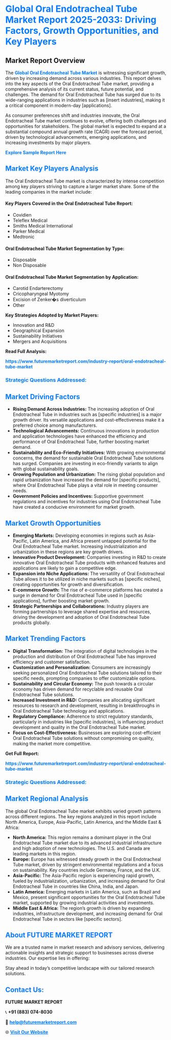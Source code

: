 <h1 style="color: #007BFF;">Global Oral Endotracheal Tube Market Report 2025-2033: Driving Factors, Growth Opportunities, and Key Players</h1>

<section id="overview">
<h2>Market Report Overview</h2>
<p>The <a href="https://www.futuremarketreport.com/industry-report/oral-endotracheal-tube-market" style="color: #007BFF; text-decoration: none;"><strong>Global Oral Endotracheal Tube Market</strong></a> is witnessing significant growth, driven by increasing demand across various industries. This report delves into the key aspects of the Oral Endotracheal Tube market, providing a comprehensive analysis of its current status, future potential, and challenges. The demand for Oral Endotracheal Tube has surged due to its wide-ranging applications in industries such as [insert industries], making it a critical component in modern-day [applications].</p>
<p>As consumer preferences shift and industries innovate, the Oral Endotracheal Tube market continues to evolve, offering both challenges and opportunities for stakeholders. The global market is expected to expand at a substantial compound annual growth rate (CAGR) over the forecast period, driven by technological advancements, emerging applications, and increasing investments by major players.</p>
</section>

<section id="overview">
<p><a href="https://www.futuremarketreport.com/request-sample/reportId=97218" style="color: #007BFF; text-decoration: none;"><strong>Explore Sample Report Here</strong></a></p>
</section>

<section id="key-players">
<h2 style="color: #007BFF;">Market Key Players Analysis</h2>
<p>The Oral Endotracheal Tube market is characterized by intense competition among key players striving to capture a larger market share. Some of the leading companies in the market include:</p>
<h4>Key Players Covered in the Oral Endotracheal Tube Report:</h4>
<ul><li>Covidien</li><li>Teleflex Medical</li><li>Smiths Medical International</li><li>Parker Medical</li><li>Medtronic</li></ul>
<h4>Oral Endotracheal Tube Market Segmentation by Type:</h4>
<ul><li>Disposable</li><li>Non Disposable</li></ul>

<h4>Oral Endotracheal Tube Market Segmentation by Application:</h4>
<ul><li>Carotid Endarterectomy</li><li>Cricopharyngeal Myotomy</li><li>Excision of Zenker�s diverticulum</li><li>Other</li></ul>
<p><strong>Key Strategies Adopted by Market Players:</strong></p>
<ul>
<li>Innovation and R&D</li>
<li>Geographical Expansion</li>
<li>Sustainability Initiatives</li>
<li>Mergers and Acquisitions</li>
</ul>
</section>

<section>
<p><strong>Read Full Analysis: </strong></p><a href="https://www.futuremarketreport.com/industry-report/oral-endotracheal-tube-market" style="color: #007BFF; text-decoration: none;"><strong>https://www.futuremarketreport.com/industry-report/oral-endotracheal-tube-market</strong></a>
<h3 style="color: #007BFF;">Strategic Questions Addressed:</h3>
</section>

<section id="driving-factors">
<h2 style="color: #007BFF;">Market Driving Factors</h2>
<ul>
<li><strong>Rising Demand Across Industries:</strong> The increasing adoption of Oral Endotracheal Tube in industries such as [specific industries] is a major growth driver. Its versatile applications and cost-effectiveness make it a preferred choice among manufacturers.</li>
<li><strong>Technological Advancements:</strong> Continuous innovations in production and application technologies have enhanced the efficiency and performance of Oral Endotracheal Tube, further boosting market demand.</li>
<li><strong>Sustainability and Eco-Friendly Initiatives:</strong> With growing environmental concerns, the demand for sustainable Oral Endotracheal Tube solutions has surged. Companies are investing in eco-friendly variants to align with global sustainability goals.</li>
<li><strong>Growing Population and Urbanization:</strong> The rising global population and rapid urbanization have increased the demand for [specific products], where Oral Endotracheal Tube plays a vital role in meeting consumer needs.</li>
<li><strong>Government Policies and Incentives:</strong> Supportive government regulations and incentives for industries using Oral Endotracheal Tube have created a conducive environment for market growth.</li>
</ul>
</section>

<section id="growth-opportunities">
<h2 style="color: #007BFF;">Market Growth Opportunities</h2>
<ul>
<li><strong>Emerging Markets:</strong> Developing economies in regions such as Asia-Pacific, Latin America, and Africa present untapped potential for the Oral Endotracheal Tube market. Increasing industrialization and urbanization in these regions are key growth drivers.</li>
<li><strong>Innovative Product Development:</strong> Companies investing in R&D to create innovative Oral Endotracheal Tube products with enhanced features and applications are likely to gain a competitive edge.</li>
<li><strong>Expansion into Niche Applications:</strong> The versatility of Oral Endotracheal Tube allows it to be utilized in niche markets such as [specific niches], creating opportunities for growth and diversification.</li>
<li><strong>E-commerce Growth:</strong> The rise of e-commerce platforms has created a surge in demand for Oral Endotracheal Tube used in [specific applications], further boosting market growth.</li>
<li><strong>Strategic Partnerships and Collaborations:</strong> Industry players are forming partnerships to leverage shared expertise and resources, driving the development and adoption of Oral Endotracheal Tube products globally.</li>
</ul>
</section>

<section id="trending-factors">
<h2 style="color: #007BFF;">Market Trending Factors</h2>
<ul>
<li><strong>Digital Transformation:</strong> The integration of digital technologies in the production and distribution of Oral Endotracheal Tube has improved efficiency and customer satisfaction.</li>
<li><strong>Customization and Personalization:</strong> Consumers are increasingly seeking personalized Oral Endotracheal Tube solutions tailored to their specific needs, prompting companies to offer customizable options.</li>
<li><strong>Sustainability and Circular Economy:</strong> The push towards a circular economy has driven demand for recyclable and reusable Oral Endotracheal Tube solutions.</li>
<li><strong>Increased Investment in R&D:</strong> Companies are allocating significant resources to research and development, resulting in breakthroughs in Oral Endotracheal Tube technology and applications.</li>
<li><strong>Regulatory Compliance:</strong> Adherence to strict regulatory standards, particularly in industries like [specific industries], is influencing product development and quality in the Oral Endotracheal Tube market.</li>
<li><strong>Focus on Cost-Effectiveness:</strong> Businesses are exploring cost-efficient Oral Endotracheal Tube solutions without compromising on quality, making the market more competitive.</li>
</ul>
</section>

<section>
<p><strong>Get Full Report: </strong></p><a href="https://www.futuremarketreport.com/industry-report/oral-endotracheal-tube-market" style="color: #007BFF; text-decoration: none;"><strong>https://www.futuremarketreport.com/industry-report/oral-endotracheal-tube-market</strong></a>
<h3 style="color: #007BFF;">Strategic Questions Addressed:</h3>
</section>


<section id="regional-analysis">
<h2 style="color: #007BFF;">Market Regional Analysis</h2>
<p>The global Oral Endotracheal Tube market exhibits varied growth patterns across different regions. The key regions analyzed in this report include North America, Europe, Asia-Pacific, Latin America, and the Middle East & Africa:</p>
<ul>
<li><strong>North America:</strong> This region remains a dominant player in the Oral Endotracheal Tube market due to its advanced industrial infrastructure and high adoption of new technologies. The U.S. and Canada are leading markets in this region.</li>
<li><strong>Europe:</strong> Europe has witnessed steady growth in the Oral Endotracheal Tube market, driven by stringent environmental regulations and a focus on sustainability. Key countries include Germany, France, and the U.K.</li>
<li><strong>Asia-Pacific:</strong> The Asia-Pacific region is experiencing rapid growth, fueled by industrialization, urbanization, and increasing demand for Oral Endotracheal Tube in countries like China, India, and Japan.</li>
<li><strong>Latin America:</strong> Emerging markets in Latin America, such as Brazil and Mexico, present significant opportunities for the Oral Endotracheal Tube market, supported by growing industrial activities and investments.</li>
<li><strong>Middle East & Africa:</strong> The region’s growth is driven by expanding industries, infrastructure development, and increasing demand for Oral Endotracheal Tube in sectors like [specific sectors].</li>
</ul>
</section>

<footer>
<h2 style="color: #007BFF;">About FUTURE MARKET REPORT</h2>
<p>We are a trusted name in market research and advisory services, delivering actionable insights and strategic support to businesses across diverse industries. Our expertise lies in offering:</p>

<p>Stay ahead in today’s competitive landscape with our tailored research solutions.</p>

<h2 style="color: #007BFF;">Contact Us:</h2>
<p><strong>FUTURE MARKET REPORT</strong></p>
<p>📞 <strong>+91 (883) 074-8030</strong></p>
<p>📧 <strong><a href="mailto:help@futuremarketreport.com" style="color: #007BFF;">help@futuremarketreport.com</a></strong></p>
<p>🌐 <strong><a href="https://www.futuremarketreport.com/" style="color: #007BFF;">Visit Our Website</a></strong></p>
</footer>